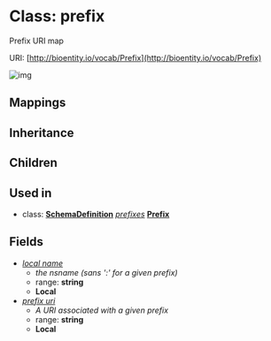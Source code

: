 # Class: prefix


Prefix URI map

URI: [http://bioentity.io/vocab/Prefix](http://bioentity.io/vocab/Prefix)

![img](http://yuml.me/diagram/nofunky;dir:TB/class/\[SchemaDefinition]++-%20prefixes(i)%20*>\[Prefix|local_name:string;prefix_uri:string%20%3F])
## Mappings

## Inheritance

## Children

## Used in

 *  class: **[SchemaDefinition](SchemaDefinition.md)** *[prefixes](prefixes.md)* **[Prefix](Prefix.md)**
## Fields

 * _[local name](local_name.md)_
    * _the nsname (sans ':' for a given prefix)_
    * range: **string**
    * __Local__
 * _[prefix uri](prefix_uri.md)_
    * _A URI associated with a given prefix_
    * range: **string**
    * __Local__

